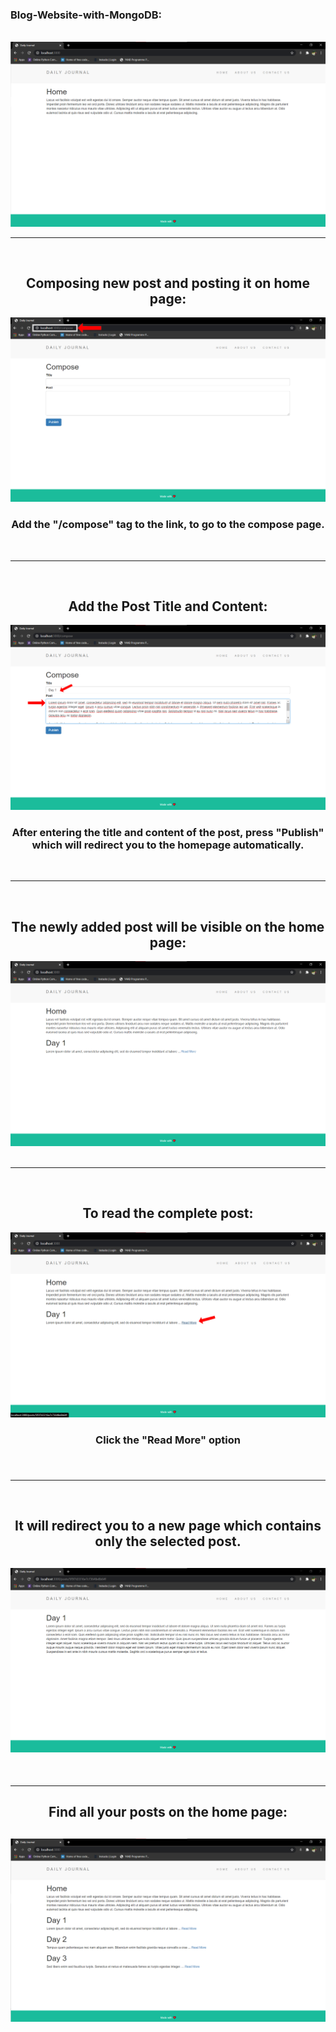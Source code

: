 ### Blog-Website-with-MongoDB:

<br>
<div align = "center">
  <img src="/Images/BlogPost1.png" />
</div>

---

<br>
<div align = "center">
  <h2>Composing new post and posting it on home page:</h2>
  <img src="/Images/BlogPost2.jpg" />
  <h3>Add the "/compose" tag to the link, to go to the compose page.</h3>
</div>
<br>

---

<br>
<div align = "center">
  <h2>Add the Post Title and Content:</h2>
  <img src="/Images/BlogPost3.jpg" />
  <h3>After entering the title and content of the post, press "Publish" which will redirect you to the homepage automatically.</h3>
</div>
<br>

---

<br>
<div align = "center">
  <h2>The newly added post will be visible on the home page:</h2>
  <img src="/Images/BlogPost4.png" />
</div>
<br>

---

<br>
<div align = "center">
  <h2>To read the complete post:</h2>
  <img src="/Images/BlogPost5.jpg" />
  <h3>Click the "Read More" option <h3>
</div>
<br>

---

<br>
<div align = "center">
  <h2>It will redirect you to a new page which contains only the selected post.<h2>
  <img src="/Images/BlogPost6.png" />
</div>
<br>

---

<div align = "center">
  <h2>Find all your posts on the home page:<h2>
  <img src="/Images/BlogPost7.png" />
</div>
